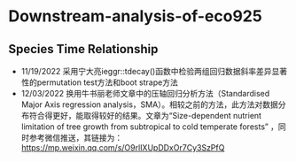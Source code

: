 # Downstream-analysis-of-eco925
## Species Time Relationship
 - 11/19/2022 采用宁大亮ieggr::tdecay()函数中检验两组回归数据斜率差异显著性的permutation test方法和boot strape方法
 - 12/03/2022 换用牛书丽老师文章中的压轴回归分析方法（Standardised Major Axis regression analysis，SMA）。相较之前的方法，此方法对数据分布符合得更好，能取得较好的结果。文章为“Size-dependent nutrient limitation of tree growth from subtropical to cold temperate forests” ，同时参考微信推送，其链接为：https://mp.weixin.qq.com/s/O9rlIXUpDDxOr7Cy3SzPfQ
